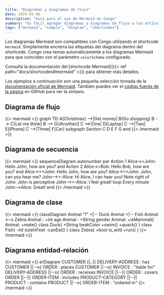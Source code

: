 ```yaml
---
title: "Diagramas y diagramas de flujo"
date: 2019-03-06
description: "Guía para el uso de Mermaid en Congo"
summary: "Es fácil agregar diagramas y diagramas de flujo a los artículos usando Mermaid."
tags: ["mermaid", "sample", "diagram", "shortcodes"]
---
```


Los diagramas Mermaid son compatibles con Congo utilizando el shortcode `mermaid`. Simplemente encierra las etiquetas del diagrama dentro del shortcode. Congo crea temas automáticamente a los diagramas Mermaid para que coincidan con el parámetro `colorScheme` configurado.

Consulta la documentación del [shortcode Mermaid]({{< ref path="docs/shortcodes#mermaid" >}}) para obtener más detalles.

Los ejemplos a continuación son una pequeña selección tomada de la [documentación oficial de Mermaid](https://mermaid-js.github.io/mermaid/). También puedes ver el [código fuente de la página](https://raw.githubusercontent.com/jpanther/congo/dev/exampleSite/content/samples/diagrams-flowcharts/index.es.md) en GitHub para ver la sintaxis.

## Diagrama de flujo

{{< mermaid >}}
graph TD
A[Christmas] -->|Get money| B(Go shopping)
B --> C{Let me think}
B --> G[/Another/]
C ==>|One| D[Laptop]
C -->|Two| E[iPhone]
C -->|Three| F[Car]
subgraph Section
C
D
E
F
G
end
{{< /mermaid >}}

## Diagrama de secuencia

{{< mermaid >}}
sequenceDiagram
autonumber
par Action 1
Alice->>John: Hello John, how are you?
and Action 2
Alice->>Bob: Hello Bob, how are you?
end
Alice->>+John: Hello John, how are you?
Alice->>+John: John, can you hear me?
John-->>-Alice: Hi Alice, I can hear you!
Note right of John: John is perceptive
John-->>-Alice: I feel great!
loop Every minute
John-->Alice: Great!
end
{{< /mermaid >}}

## Diagrama de clase

{{< mermaid >}}
classDiagram
Animal "1" <|-- Duck
Animal <|-- Fish
Animal <--o Zebra
Animal : +int age
Animal : +String gender
Animal: +isMammal()
Animal: +mate()
class Duck{
+String beakColor
+swim()
+quack()
}
class Fish{
-int sizeInFeet
-canEat()
}
class Zebra{
+bool is_wild
+run()
}
{{< /mermaid >}}

## Diagrama entidad-relación

{{< mermaid >}}
erDiagram
CUSTOMER }|..|{ DELIVERY-ADDRESS : has
CUSTOMER ||--o{ ORDER : places
CUSTOMER ||--o{ INVOICE : "liable for"
DELIVERY-ADDRESS ||--o{ ORDER : receives
INVOICE ||--|{ ORDER : covers
ORDER ||--|{ ORDER-ITEM : includes
PRODUCT-CATEGORY ||--|{ PRODUCT : contains
PRODUCT ||--o{ ORDER-ITEM : "ordered in"
{{< /mermaid >}}
